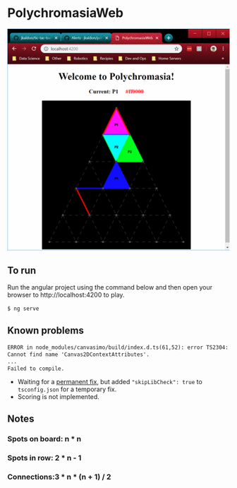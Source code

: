# PolychromasiaWeb

![Image of Polychromasia](polychromasia.png)

## To run
Run the angular project using the command below and then open your browser to http://localhost:4200 to play.
```
$ ng serve   
```

## Known problems
```
ERROR in node_modules/canvasimo/build/index.d.ts(61,52): error TS2304: Cannot find name 'Canvas2DContextAttributes'.
...
Failed to compile.
```
* Waiting for a [permanent fix](https://github.com/JakeSidSmith/canvasimo/issues/120), but added `"skipLibCheck": true` to `tsconfig.json` for a temporary fix.
* Scoring is not implemented.

## Notes

### Spots on board: n * n

### Spots in row: 2 * n - 1

### Connections:3 * n * (n + 1) / 2
